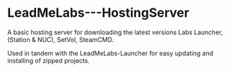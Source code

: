 # LeadMeLabs---HostingServer

A basic hosting server for downloading the latest versions Labs Launcher, (Station & NUC), SetVol, SteamCMD.

Used in tandem with the LeadMeLabs-Launcher for easy updating and installing of zipped projects.
